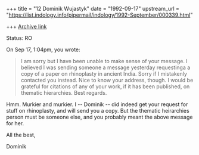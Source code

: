 +++
title = "12 Dominik Wujastyk"
date = "1992-09-17"
upstream_url = "https://list.indology.info/pipermail/indology/1992-September/000339.html"

+++
[Archive link](https://list.indology.info/pipermail/indology/1992-September/000339.html)

Status: RO

On Sep 17,  1:04pm, you wrote:

> I am sorry but I have been unable to make sense of your message.
> I believed I was sending someone a message yesterday requestinga
> a copy of a paper on rhinoplasty in ancient India.  Sorry if I
> mistakenly contacted you instead.  Nice to know your address,
> though.  I would be grateful for citations of any of your work,
> if it has been published, on thematic hierarchies.  Best regards.


Hmm.  Murkier and murkier.  I -- Dominik -- did indeed get your
request for stuff on rhinoplasty, and will send you a copy.  But
the thematic heirarchies person must be someone else, and you probably
meant the above message for her.

All the best,

Dominik





